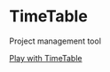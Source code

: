# TimeTable
Project management tool

[Play with TimeTable](http://stanleyzheng.github.io/TimeTable)
